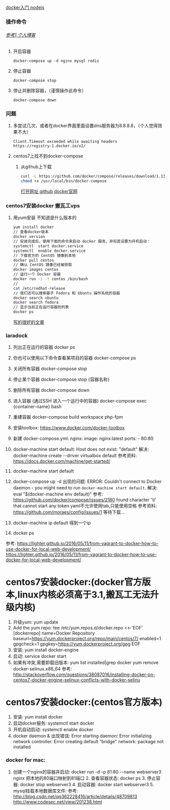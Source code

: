 [docker入门 nodejs](https://blog.fundebug.com/2017/03/27/nodejs-docker/)

### 操作命令

###### [参考1 个人博客](http://blog.csdn.net/wanghailong041/article/details/52162293)

1. 开启容器

    ````
    docker-compose up -d nginx mysql redis
    ````
    
2. 停止容器

    ````
    docker-compose stop
    ````

3. 停止并删除容器，（谨慎操作此命令）

    ````
    docker-compose down
    ````
    
### 问题

1. 多尝试几次，或者在docker界面里面设置dns服务器为8.8.8.8，（个人觉得效果不大）

    ````
    Client.Timeout exceeded while awaiting headers
    https://registry-1.docker.io/v2/
    ````
    
1. centos7上找不到docker-compose
    
    1. 从github上下载
        
        ````bash
        curl -L https://github.com/docker/compose/releases/download/1.13.0/docker-compose-`uname -s`-`uname -m` > /usr/local/bin/docker-compose
        chmod +x /usr/local/bin/docker-compose
        ````
        [打开网址 github](https://github.com/docker/compose/releases)
        [docker官网](https://docs.docker.com/compose/install/#alternative-install-options)
        
### centos7安装docker 搬瓦工vps

1. 用yum安装 不知道是什么版本的

    ````bash
    yum install docker
    // 查看docker版本
    docker version
    // 安装完成后，使用下面的命令来启动 docker 服务，并将其设置为开机启动：
    systemctl  start docker.service
    systemctl  enable docker.service
    // 下载官方的 CentOS 镜像到本地
    docker pull centos
    // 确认 CentOS 镜像已经被获取
    docker images centos
    // 运行一个 Docker 容器
    docker run -i -t centos /bin/bash
    // 
    cat /etc/redhat-release
    // 我们还可以搜索基于 Fedora 和 Ubuntu 操作系统的容器
    docker search ubuntu
    docker search fedora
    // 显示当前正在运行容器的列表
    docker ps
    ````
    [写的很好的文章](http://www.centoscn.com/image-text/install/2016/0402/6983.html)
    
### laradock
1. 列出正在运行的容器
    docker ps
2. 你也可以使用以下命令查看某项目的容器
    docker-compose ps
3. 关闭所有容器
    docker-compose stop
4. 停止某个容器
    docker-compose stop {容器名称}
5. 删除所有容器
    docker-compose down
6. 进入容器 (通过SSH 进入一个运行中的容器)
    docker-compose exec {container-name} bash
7. 重建容器
    docker-compose build workspace php-fpm
    

0. 安装toolbox:
    https://www.docker.com/docker-toolbox
1. 新建 docker-compose.yml:
    nginx: 
    	image: nginx:latest
    	ports: 
    		- 80:80
2. docker-machine start default:
    Host does not exist: "default"
    解决: docker-machine create --driver virtualbox default
    参考资料: https://docs.docker.com/machine/get-started/
3. docker-machine start default
4. docker-compose up -d
    出现的问题:
    ERROR: Couldn't connect to Docker daemon - you might need to run `docker-machine start default`.
    解决: eval "$(docker-machine env default)"
    参考: https://github.com/docker/compose/issues/2180
    found character '\t' that cannot start any token
    yaml不允许使用tab,只能使用空格
    参考资料: https://github.com/moraes/config/issues/1
    等待下载...
5. docker-machine ip default
得到一个ip
6. docker ps

参考: https://lighter.github.io/2016/05/11/from-vagrant-to-docker-how-to-use-docker-for-local-web-development/
https://lighter.github.io/2016/05/11/from-vagrant-to-docker-how-to-use-docker-for-local-web-development/

# centos7安装docker:(docker官方版本,linux内核必须高于3.1,搬瓦工无法升级内核)
1. 升级yum:
    yum update
2. Add the yum repo:
    tee /etc/yum.repos.d/docker.repo <<-'EOF'
    [dockerrepo]
    name=Docker Repository
    baseurl=https://yum.dockerproject.org/repo/main/centos/7/
    enabled=1
    gpgcheck=1
    gpgkey=https://yum.dockerproject.org/gpg
    EOF
3. 安装:
    yum install docker-engine
4. 启动:
    service docker start
5. 如果有冲突,需要卸载旧版本:
    yum list installed|grep docker
    yum remove docker-selinux.x86_64
    参考: http://stackoverflow.com/questions/38087016/installing-docker-on-centos7-docker-engine-selinux-conflicts-with-docker-selinu
# centos7安装docker:(centos官方版本)
1. 安装:
    yum install docker
2. 启动docker服务:
    systemctl start docker
3. 开机自动启动:
    systemctl enable docker
4. docker daemon &
    出现错误: Error starting daemon: Error initializing network controller: Error creating default "bridge" network: package not installed
    
### docker for mac:
1. 创建一个nginx的容器并启动:
        docker run -d -p 81:80 --name webserver3 nginx
        把本地的80端口映射到81端口
    2. 查看容器状态:
        docker ps
    3. 停止容器:
        docker stop webserver3
    4. 启动容器:
        docker start webserver3
    5. mysql挂载本地数据库文件:
        参考: http://blog.csdn.net/qq362228416/article/details/48709813
        http://www.codesec.net/view/201238.html
